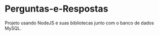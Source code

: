 # Perguntas-e-Respostas

Projeto usando NodeJS e suas bibliotecas junto com o banco de dados MySQL.
